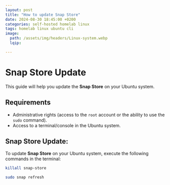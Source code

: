 ```yaml
---
layout: post
title: "How to update Snap Store"
date: 2024-08-30 18:45:00 +0200
categories: self-hosted homelab linux
tags: homelab linux ubuntu cli
image:
  path: /assets/img/headers/Linux-system.webp
  lqip: 

---
```


# Snap Store Update

This guide will help you update the **Snap Store** on your Ubuntu system.


## Requirements

- Administrative rights (access to the `root` account or the ability to use the `sudo` command).
- Access to a terminal/console in the Ubuntu system.

## Snap Store Update:

To update **Snap Store** on your Ubuntu system, execute the following commands in the terminal:

```bash
killall snap-store
```

```bash
sudo snap refresh
```